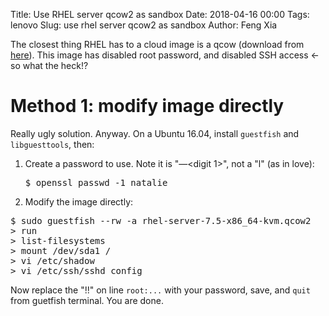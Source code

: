 Title: Use RHEL server qcow2 as sandbox
Date: 2018-04-16 00:00
Tags: lenovo
Slug: use rhel server qcow2 as sandbox
Author: Feng Xia


The closest thing RHEL has to a cloud image is a qcow (download from
[here][1]). This image has disabled root password, and disabled SSH
access &larr; so what the heck!?

[1]: https://access.redhat.com/downloads/content/69/ver=/rhel---7/7.5/x86_64/product-software

# Method 1: modify image directly

Really ugly solution. Anyway. On a Ubuntu 16.04, install `guestfish`
and `libguesttools`, then:

1. Create a password to use. Note it is "&mdash;<digit 1>", not a "l"
   (as in love):
   <pre class="brush:plain;">
   $ openssl passwd -1 natalie
   </pre>
   
2. Modify the image directly:

<pre>
$ sudo guestfish --rw -a rhel-server-7.5-x86_64-kvm.qcow2 
><fs> run
><fs> list-filesystems
><fs> mount /dev/sda1 /
><fs> vi /etc/shadow
><fs> vi /etc/ssh/sshd_config
</pre>
   
   Now replace the "!!" on line `root:...` with your password, save,
   and `quit` from guetfish terminal. You are done.
